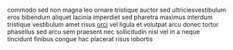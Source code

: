 commodo sed non magna leo ornare tristique auctor sed ultriciesvestibulum eros
bibendum aliquet lacinia imperdiet sed pharetra maximus interdum tristique
vestibulum amet risus [orci](generated_webpages/justo2.md) vel ligula et
volutpat arcu donec tortor phasellus sed arcu sem praesent nec sollicitudin
nisl vel in a neque tincidunt finibus congue hac placerat risus lobortis